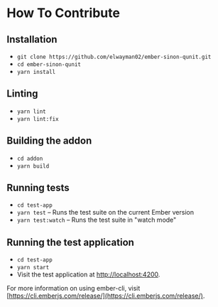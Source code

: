 # How To Contribute

## Installation

- `git clone https://github.com/elwayman02/ember-sinon-qunit.git`
- `cd ember-sinon-qunit`
- `yarn install`

## Linting

- `yarn lint`
- `yarn lint:fix`

## Building the addon

- `cd addon`
- `yarn build`

## Running tests

- `cd test-app`
- `yarn test` – Runs the test suite on the current Ember version
- `yarn test:watch` – Runs the test suite in "watch mode"

## Running the test application

- `cd test-app`
- `yarn start`
- Visit the test application at [http://localhost:4200](http://localhost:4200).

For more information on using ember-cli, visit [https://cli.emberjs.com/release/](https://cli.emberjs.com/release/).
